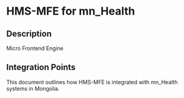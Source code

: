 # HMS-MFE for mn_Health

## Description

Micro Frontend Engine

## Integration Points

This document outlines how HMS-MFE is integrated with mn_Health systems in Mongolia.

